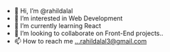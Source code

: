 - 👋 Hi, I’m @rahildalal
- 👀 I’m interested in Web Development
- 🌱 I’m currently learning React
- 💞️ I’m looking to collaborate on Front-End projects..
- 📫 How to reach me ...rahildalal3@gmail.com

<!---
rahildalal/rahildalal is a ✨ special ✨ repository because its `README.md` (this file) appears on your GitHub profile.
You can click the Preview link to take a look at your changes.
--->
